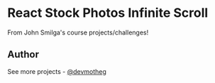 # React Stock Photos Infinite Scroll

From John Smilga's course projects/challenges!

## Author

See more projects - [@devmotheg](https://github.com/devmotheg?tab=repositories)

